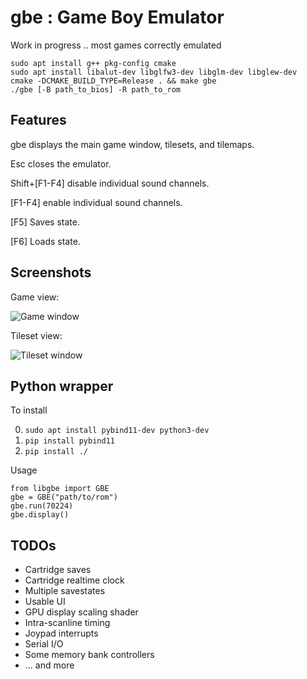 # gbe : Game Boy Emulator

Work in progress .. most games correctly emulated
````
sudo apt install g++ pkg-config cmake 
sudo apt install libalut-dev libglfw3-dev libglm-dev libglew-dev
cmake -DCMAKE_BUILD_TYPE=Release . && make gbe
./gbe [-B path_to_bios] -R path_to_rom
````

Features
---
gbe displays the main game window, tilesets, and tilemaps.

Esc closes the emulator.

Shift+[F1-F4] disable individual sound channels.

[F1-F4] enable individual sound channels.

[F5] Saves state.

[F6] Loads state.

Screenshots
---
Game view:

![Game window](https://raw.githubusercontent.com/psaikko/gbe/master/img/Game_screenshot.png)

Tileset view:

![Tileset window](https://raw.githubusercontent.com/psaikko/gbe/master/img/Tileset_screenshot.png)

Python wrapper
---
To install

0. `sudo apt install pybind11-dev python3-dev`
1. `pip install pybind11`
2. `pip install ./`

Usage

```
from libgbe import GBE
gbe = GBE("path/to/rom")
gbe.run(70224)
gbe.display()
```

TODOs
---
- Cartridge saves
- Cartridge realtime clock
- Multiple savestates
- Usable UI
- GPU display scaling shader
- Intra-scanline timing
- Joypad interrupts
- Serial I/O
- Some memory bank controllers
- ... and more
